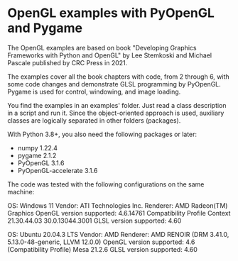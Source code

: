 # OpenGL examples with PyOpenGL and Pygame
The OpenGL examples are based on book "Developing Graphics Frameworks with Python and OpenGL" by Lee Stemkoski and Michael Pascale published by CRC Press in 2021. 

The examples cover all the book chapters with code, from 2 through 6, with some code changes and demonstrate GLSL programming by PyOpenGL. Pygame is used for control, windowing, and image loading.

You find the examples in an examples' folder. Just read a class description in a script and run it. Since the object-oriented approach is used, auxiliary classes are logically separated in other folders (packages).

With Python 3.8+, you also need the following packages or later:
- numpy 1.22.4
- pygame 2.1.2
- PyOpenGL 3.1.6
- PyOpenGL-accelerate 3.1.6

The code was tested with the following configurations on the same machine:

OS: Windows 11
Vendor: ATI Technologies Inc.
Renderer: AMD Radeon(TM) Graphics
OpenGL version supported: 4.6.14761 Compatibility Profile Context 21.30.44.03 30.0.13044.3001
GLSL version supported: 4.60

OS: Ubuntu 20.04.3 LTS
Vendor: AMD
Renderer: AMD RENOIR (DRM 3.41.0, 5.13.0-48-generic, LLVM 12.0.0)
OpenGL version supported: 4.6 (Compatibility Profile) Mesa 21.2.6
GLSL version supported: 4.60
